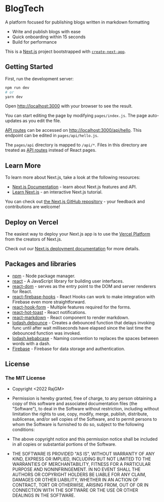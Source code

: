 # BlogTech
A platform focused for publishing blogs written in markdown formatting
- Write and publish blogs with ease
- Quick onboarding within 15 seconds
- Build for performance 


This is a [Next.js](https://nextjs.org/) project bootstrapped with [`create-next-app`](https://github.com/vercel/next.js/tree/canary/packages/create-next-app).

## Getting Started

First, run the development server:

```bash
npm run dev
# or
yarn dev
```

Open [http://localhost:3000](http://localhost:3000) with your browser to see the result.

You can start editing the page by modifying `pages/index.js`. The page auto-updates as you edit the file.

[API routes](https://nextjs.org/docs/api-routes/introduction) can be accessed on [http://localhost:3000/api/hello](http://localhost:3000/api/hello). This endpoint can be edited in `pages/api/hello.js`.

The `pages/api` directory is mapped to `/api/*`. Files in this directory are treated as [API routes](https://nextjs.org/docs/api-routes/introduction) instead of React pages.

## Learn More

To learn more about Next.js, take a look at the following resources:

- [Next.js Documentation](https://nextjs.org/docs) - learn about Next.js features and API.
- [Learn Next.js](https://nextjs.org/learn) - an interactive Next.js tutorial.

You can check out [the Next.js GitHub repository](https://github.com/vercel/next.js/) - your feedback and contributions are welcome!

## Deploy on Vercel

The easiest way to deploy your Next.js app is to use the [Vercel Platform](https://vercel.com/new?utm_medium=default-template&filter=next.js&utm_source=create-next-app&utm_campaign=create-next-app-readme) from the creators of Next.js.

Check out our [Next.js deployment documentation](https://nextjs.org/docs/deployment) for more details.

## Packages and libraries

- [npm](https://www.npmjs.com/) - Node package manager.
- [react](https://reactjs.org/) - A JavaScript library for building user interfaces.
- [react-dom](https://www.npmjs.com/package/react-dom) - serves as the entry point to the DOM and server renderers for React.
- [react-firebase-hooks](https://www.npmjs.com/package/react-firebase-hooks) - React Hooks can work to make integration with Firebase even more straightforward.
- [react-hook-form](https://www.npmjs.com/package/react-hook-form) - Multiple features required for the forms.
- [react-hot-toast](https://react-hot-toast.com/) - React notifications.
- [react-markdown](https://www.npmjs.com/package/react-markdown) - React component to render markdown.
- [lodash.debounce](https://www.npmjs.com/package/lodash.debounce) - Creates a debounced function that delays invoking func until after wait milliseconds have elapsed since the last time the debounced function was invoked.
- [lodash.kebabcase](https://www.npmjs.com/package/lodash.kebabcase) - Naming convention to replaces the spaces between words with a dash.
- [Firebase](https://firebase.google.com/docs) - Firebase for data storage and authentication.


## License
### The MIT License

- Copyright <2022 RajGM>

- Permission is hereby granted, free of charge, to any person obtaining a copy of this software and associated documentation files (the "Software"), to deal in the Software without restriction, including without limitation the rights to use, copy, modify, merge, publish, distribute, sublicense, and/or sell copies of the Software, and to permit persons to whom the Software is furnished to do so, subject to the following conditions:

- The above copyright notice and this permission notice shall be included in all copies or substantial portions of the Software.

- THE SOFTWARE IS PROVIDED "AS IS", WITHOUT WARRANTY OF ANY KIND, EXPRESS OR IMPLIED, INCLUDING BUT NOT LIMITED TO THE WARRANTIES OF MERCHANTABILITY, FITNESS FOR A PARTICULAR PURPOSE AND NONINFRINGEMENT. IN NO EVENT SHALL THE AUTHORS OR COPYRIGHT HOLDERS BE LIABLE FOR ANY CLAIM, DAMAGES OR OTHER LIABILITY, WHETHER IN AN ACTION OF CONTRACT, TORT OR OTHERWISE, ARISING FROM, OUT OF OR IN CONNECTION WITH THE SOFTWARE OR THE USE OR OTHER DEALINGS IN THE SOFTWARE.